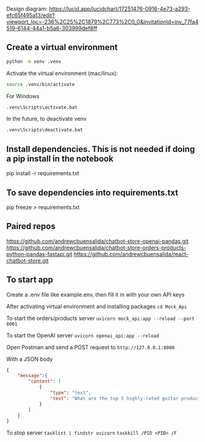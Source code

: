 Design diagram: https://lucid.app/lucidchart/17251476-0916-4e73-a293-efc65f495a13/edit?viewport_loc=-236%2C25%2C1879%2C773%2C0_0&invitationId=inv_77fa4519-6144-44a1-b5a6-303999def8ff

## Create a virtual environment

```bash
python -m venv .venv
```

Activate the virtual environment (mac/linux):

```bash
source .venv/bin/activate
```

For Windows
```bash
.venv\Scripts\activate.bat
```

In the future, to deactivate venv
```bash
.venv\Scripts\deactivate.bat 
```

## Install dependencies. This is not needed if doing a pip install in the notebook
pip install -r requirements.txt

## To save dependencies into requirements.txt
pip freeze > requirements.txt

## Paired repos
https://github.com/andrewcbuensalida/chatbot-store-openai-pandas.git
https://github.com/andrewcbuensalida/chatbot-store-orders-products-python-pandas-fastapi.git
https://github.com/andrewcbuensalida/react-chatbot-store.git

## To start app
Create a .env file like example.env, then fill it in with your own API keys

After activating virtual environment and installing packages 
`cd Mock_Api`

To start the orders/products server
`uvicorn mock_api:app --reload --port 8001`

To start the OpenAI server
`uvicorn openai_api:app --reload`

Open Postman and send a POST request to 
`http://127.0.0.1:8000`

With a JSON body
```json 
{
    "message":{
        "content": [
            {
                "type": "text",
                "text": "What are the top 5 highly-rated guitar products?"
            }
        ]
    }
}
```

To stop server
`tasklist | findstr uvicorn`
`taskkill /PID <PID> /F`
